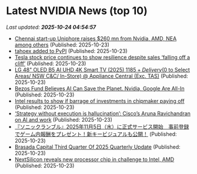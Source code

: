 # Latest NVIDIA News (top 10)
_Last updated: **2025-10-24 04:54:57**_

- [Chennai start-up Uniphore raises $260 mn from Nvidia, AMD, NEA among others](https://www.thehindubusinessline.com/companies/chennai-start-up-uniphore-raises-260-mn-from-nvidia-amd-nea-among-others/article70192182.ece) (Published: 2025-10-23)
- [tahoex added to PyPI](https://pypi.org/project/tahoex/) (Published: 2025-10-23)
- [Tesla stock price continues to show resilience despite sales ‘falling off a cliff’](https://www.independent.ie/business/technology/tesla-stock-price-continues-to-show-resilience-despite-sales-falling-off-a-cliff/a868970709.html) (Published: 2025-10-23)
- [LG 48" OLED B5 AI UHD 4K Smart TV (2025) $1185 + Delivery ($0 to Select Areas/ NSW C&C/ In-Store) @ Appliance Central (Exc. TAS)](https://www.ozbargain.com.au/node/929867) (Published: 2025-10-23)
- [Bezos Fund Believes AI Can Save the Planet. Nvidia, Google Are All-In](https://biztoc.com/x/80649b8912c304ab) (Published: 2025-10-23)
- [Intel results to show if barrage of investments in chipmaker paying off](https://economictimes.indiatimes.com/tech/technology/intel-results-to-show-if-barrage-of-investments-in-chipmaker-paying-off/articleshow/124752573.cms) (Published: 2025-10-23)
- [‘Strategy without execution is hallucination’: Cisco’s Aruna Ravichandran on AI and work](http://digiday.com/marketing/strategy-without-execution-is-hallucination-ciscos-aruna-ravichandran-on-ai-and-work/) (Published: 2025-10-23)
- [『ソニックランブル』2025年11月5日（水）に正式サービス開始　事前登録でゲーム内報酬をプレゼント！新キービジュアルも公開！](https://prtimes.jp/main/html/rd/p/000006880.000005397.html) (Published: 2025-10-23)
- [Brasada Capital Third Quarter Of 2025 Quarterly Update](https://seekingalpha.com/article/4832202-brasada-capital-third-quarter-of-2025-quarterly-update) (Published: 2025-10-23)
- [NextSilicon reveals new processor chip in challenge to Intel, AMD](https://economictimes.indiatimes.com/tech/technology/nextsilicon-reveals-new-processor-chip-in-challenge-to-intel-amd/articleshow/124752270.cms) (Published: 2025-10-23)
